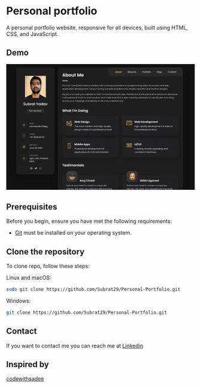 # Personal portfolio

A personal portfolio website, responsive for all devices, built using HTML, CSS, and JavaScript.

## Demo

![Desktop Demo](./image.png)
<!-- ![Mobile Demo](./mobile.png "Mobile Demo") -->

## Prerequisites

Before you begin, ensure you have met the following requirements:

* [Git](https://git-scm.com/downloads "Download Git") must be installed on your operating system.

## Clone the repository

To clone repo, follow these steps:

Linux and macOS:

```bash
sudo git clone https://github.com/Subrat29/Personal-Portfolio.git
```

Windows:

```bash
git clone https://github.com/Subrat29/Personal-Portfolio.git
```

## Contact

If you want to contact me you can reach me at [Linkedin](https://www.linkedin.com/in/subratyadav/)

## Inspired by
[codewithsadee](https://github.com/codewithsadee/vcard-personal-portfolio)